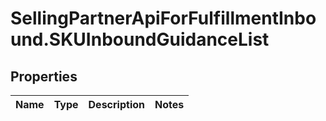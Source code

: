 # SellingPartnerApiForFulfillmentInbound.SKUInboundGuidanceList

## Properties
Name | Type | Description | Notes
------------ | ------------- | ------------- | -------------
